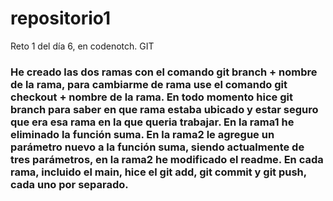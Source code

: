# repositorio1
Reto 1 del día 6, en codenotch. GIT

### He creado las dos ramas con el comando git branch + nombre de la rama, para cambiarme de rama use el comando git checkout + nombre de la rama. En todo momento hice git branch para saber en que rama estaba ubicado y estar seguro que era esa rama en la que queria trabajar. En la rama1 he eliminado la función suma. En la rama2 le agregue un parámetro nuevo a la función suma, siendo actualmente de tres parámetros, en la rama2 he modificado el readme. En cada rama, incluido el main, hice el git add, git commit y git push, cada uno por separado.